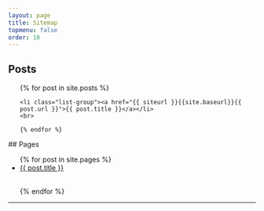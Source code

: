 ```yaml
---
layout: page
title: Sitemap
topmenu: false
order: 10
---
```


## Posts  

<ul class="list-group">
    {% for post in site.posts %}
    
    <li class="list-group"><a href="{{ siteurl }}{{site.baseurl}}{{ post.url }}">{{ post.title }}</a></li>
    <br>
    
    {% endfor %}
</ul>


<div class="row p-5">


</div>
## Pages

<ul class="list-group">
{% for post in site.pages %}

<li class="list-group"><a href="{{ siteurl }}{{site.baseurl}}{{ post.url }}">{{ post.title }}</a></li>
<br>

{% endfor %}
</ul>
<hr>
<div class="row p-5">


</div>

